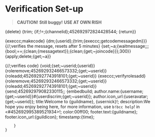 # Verification Set-up
> **CAUTION!**
> **Still buggy!**
> **USE AT OWN RISH**

{delete} 
{trim;
  {if;!=;{channelid};452692972824428544;
{return}}

{execcc;makecode}
    {dm;{userid};{trim;{execcc;getcodemessagedm}}}
{//;verifies the message, resets after 5 minutes}
{set;~a;{waitmessage;;;{bool;==;{clean;{messagetext}};{clean;{get;~joincode}}};300}}
{apply;delete;{get;~a}}

{//;verifies code}
{void;{set;~userid;{userid}}
      {roleremove;452692932466573332;{get;~userid}}
      {roleadd;452692927743918101;{get;~userid}}
      {execcc;verifyrolesadd}
      {roleremove;452692932466573332;{get;~userid}}
      {roleadd;452692927743918101;{get;~userid}}
      {send;452692979082330115;;
        {embedbuild;
          author.name:{username;{get;~userid}}#{userdiscrim;{get;~userid}};
          author.icon_url:{useravatar;{get;~userid}};
          title:Welcome to {guildname}, {usernick}!;
          description:We hope you enjoy being here, for more information, use `b!bcc help`! in <#452692995389521934>!;
          color:00ff00;
          footer.text:{guildname};
          footer.icon_url:{guildicon};
          timestamp:{time};

        }    
    }
